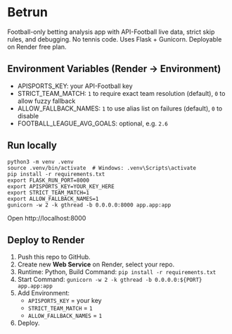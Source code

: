 # Betrun

Football-only betting analysis app with API-Football live data, strict skip rules, and debugging.
No tennis code. Uses Flask + Gunicorn. Deployable on Render free plan.

## Environment Variables (Render -> Environment)
- APISPORTS_KEY: your API-Football key
- STRICT_TEAM_MATCH: `1` to require exact team resolution (default), `0` to allow fuzzy fallback
- ALLOW_FALLBACK_NAMES: `1` to use alias list on failures (default), `0` to disable
- FOOTBALL_LEAGUE_AVG_GOALS: optional, e.g. `2.6`

## Run locally
```
python3 -m venv .venv
source .venv/bin/activate  # Windows: .venv\Scripts\activate
pip install -r requirements.txt
export FLASK_RUN_PORT=8000
export APISPORTS_KEY=YOUR_KEY_HERE
export STRICT_TEAM_MATCH=1
export ALLOW_FALLBACK_NAMES=1
gunicorn -w 2 -k gthread -b 0.0.0.0:8000 app.app:app
```
Open http://localhost:8000

## Deploy to Render
1. Push this repo to GitHub.
2. Create new **Web Service** on Render, select your repo.
3. Runtime: Python, Build Command: `pip install -r requirements.txt`
4. Start Command: `gunicorn -w 2 -k gthread -b 0.0.0.0:${PORT} app.app:app`
5. Add Environment:
   - `APISPORTS_KEY` = your key
   - `STRICT_TEAM_MATCH` = `1`
   - `ALLOW_FALLBACK_NAMES` = `1`
6. Deploy.
